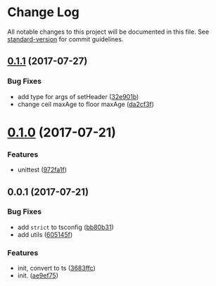 # Change Log

All notable changes to this project will be documented in this file. See [standard-version](https://github.com/conventional-changelog/standard-version) for commit guidelines.

<a name="0.1.1"></a>
## [0.1.1](https://github.com/HKUST-VISLab/koa-static-ts/compare/v0.1.0...v0.1.1) (2017-07-27)


### Bug Fixes

* add type for args of  setHeader ([32e901b](https://github.com/HKUST-VISLab/koa-static-ts/commit/32e901b))
* change ceil maxAge to floor maxAge ([da2cf3f](https://github.com/HKUST-VISLab/koa-static-ts/commit/da2cf3f))



<a name="0.1.0"></a>
# [0.1.0](https://github.com/HKUST-VISLab/koa-static-ts/compare/v0.0.1...v0.1.0) (2017-07-21)


### Features

* unittest ([972fa1f](https://github.com/HKUST-VISLab/koa-static-ts/commit/972fa1f))



<a name="0.0.1"></a>
## 0.0.1 (2017-07-21)


### Bug Fixes

* add `strict` to tsconfig ([bb80b31](https://github.com/HKUST-VISLab/koa-static-ts/commit/bb80b31))
* add utils ([605145f](https://github.com/HKUST-VISLab/koa-static-ts/commit/605145f))


### Features

* init, convert to ts ([3683ffc](https://github.com/HKUST-VISLab/koa-static-ts/commit/3683ffc))
* init. ([ae9ef75](https://github.com/HKUST-VISLab/koa-static-ts/commit/ae9ef75))
